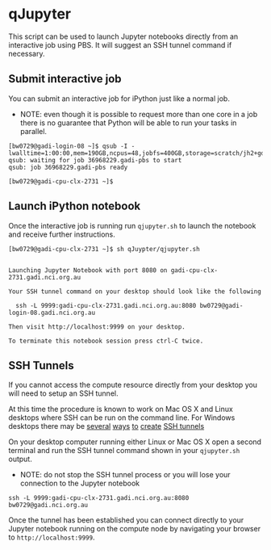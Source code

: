 # qJupyter

This script can be used to launch Jupyter notebooks directly from an interactive job using PBS.
It will suggest an SSH tunnel command if necessary.

## Submit interactive job
You can submit an interactive job for iPython just like a normal job.

* NOTE: even though it is possible to request more than one core in a job there is no guarantee that Python will be able to run your tasks in parallel.

```
[bw0729@gadi-login-08 ~]$ qsub -I -lwalltime=1:00:00,mem=190GB,ncpus=48,jobfs=400GB,storage=scratch/jh2+gdata/jh2
qsub: waiting for job 36968229.gadi-pbs to start
qsub: job 36968229.gadi-pbs ready

[bw0729@gadi-cpu-clx-2731 ~]$
```

## Launch iPython notebook
Once the interactive job is running run `qjupyter.sh` to launch the notebook and receive further instructions.

```
[bw0729@gadi-cpu-clx-2731 ~]$ sh qJuypter/qjupyter.sh


Launching Jupyter Notebook with port 8080 on gadi-cpu-clx-2731.gadi.nci.org.au

Your SSH tunnel command on your desktop should look like the following

  ssh -L 9999:gadi-cpu-clx-2731.gadi.nci.org.au:8080 bw0729@gadi-login-08.gadi.nci.org.au

Then visit http://localhost:9999 on your desktop.

To terminate this notebook session press ctrl-C twice.
```


## SSH Tunnels
If you cannot access the compute resource directly from your desktop you will need to setup an SSH tunnel.

At this time the procedure is known to work on Mac OS X and Linux desktops where SSH can be run on the command line.
For Windows desktops there may be [several](https://code.google.com/p/putty-tunnel-manager/) [ways](http://www.ytechie.com/2008/05/set-up-a-windows-ssh-tunnel-in-10-minutes-or-less/) [to](http://superuser.com/questions/235395/automatic-ssh-tunneling-from-windows) [create](http://www.vpnreactor.com/windows_ssh_tunnel.html) [SSH tunnels](http://nemesis2.qx.net/pages/MyEnTunnel)


On your desktop computer running either Linux or Mac OS X open a second terminal and run the SSH tunnel command shown in your `qjupyter.sh` output.

* NOTE: do not stop the SSH tunnel process or you will lose your connection to the Jupyter notebook

```
ssh -L 9999:gadi-cpu-clx-2731.gadi.nci.org.au:8080 bw0729@gadi.nci.org.au
```

Once the tunnel has been established you can connect directly to your Jupyter notebook running on the compute node by navigating your browser to `http://localhost:9999`.
